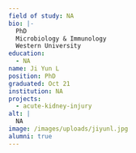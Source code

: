 ```yaml
---
field of study: NA
bio: |-
  PhD
  Microbiology & Immunology
  Western University
education:
  - NA
name: Ji Yun L
position: PhD
graduated: Oct 21
institution: NA
projects:
  - acute-kidney-injury
alt: |
  NA
image: /images/uploads/jiyunl.jpg
alumni: true
---
```

